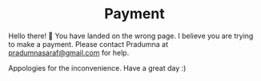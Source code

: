 <h1 align="center"> Payment </h1>

Hello there! 👋 You have landed on the wrong page. I believe you are trying to make a payment. Please contact Pradumna at pradumnasaraf@gmail.com for help.

Appologies for the inconvenience. Have a great day :)
